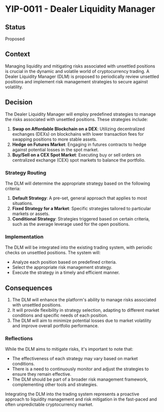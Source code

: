 # YIP-0011 - Dealer Liquidity Manager

## Status

Proposed

## Context

Managing liquidity and mitigating risks associated with unsettled positions is crucial in the dynamic and volatile world of cryptocurrency trading. A Dealer Liquidity Manager (DLM) is proposed to periodically review unsettled positions and implement risk management strategies to secure against volatility.

## Decision

The Dealer Liquidity Manager will employ predefined strategies to manage the risks associated with unsettled positions. These strategies include:

1. **Swap on Affordable Blockchain on a DEX**: Utilizing decentralized exchanges (DEXs) on blockchains with lower transaction fees for swapping positions to more stable assets.
2. **Hedge on Futures Market**: Engaging in futures contracts to hedge against potential losses in the spot market.
3. **Buy/Sell on a CEX Spot Market**: Executing buy or sell orders on centralized exchange (CEX) spot markets to balance the portfolio.

### Strategy Routing

The DLM will determine the appropriate strategy based on the following criteria:

1. **Default Strategy**: A pre-set, general approach that applies to most situations.
2. **Fixed Strategy for a Market**: Specific strategies tailored to particular markets or assets.
3. **Conditional Strategy**: Strategies triggered based on certain criteria, such as the average leverage used for the open positions.

### Implementation

The DLM will be integrated into the existing trading system, with periodic checks on unsettled positions. The system will:

- Analyze each position based on predefined criteria.
- Select the appropriate risk management strategy.
- Execute the strategy in a timely and efficient manner.

## Consequences

1. The DLM will enhance the platform's ability to manage risks associated with unsettled positions.
2. It will provide flexibility in strategy selection, adapting to different market conditions and specific needs of each position.
3. The DLM will aim to minimize potential losses due to market volatility and improve overall portfolio performance.

### Reflections

While the DLM aims to mitigate risks, it's important to note that:

- The effectiveness of each strategy may vary based on market conditions.
- There is a need to continuously monitor and adjust the strategies to ensure they remain effective.
- The DLM should be part of a broader risk management framework, complementing other tools and strategies.

Integrating the DLM into the trading system represents a proactive approach to liquidity management and risk mitigation in the fast-paced and often unpredictable cryptocurrency market.
